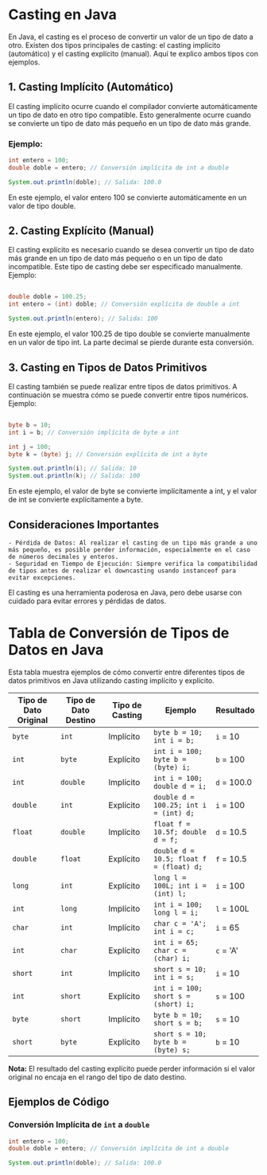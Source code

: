 # Casting en Java

En Java, el casting es el proceso de convertir un valor de un tipo de dato a otro. Existen dos tipos principales de casting: el casting implícito (automático) y el casting explícito (manual). Aquí te explico ambos tipos con ejemplos.

## 1. Casting Implícito (Automático)

El casting implícito ocurre cuando el compilador convierte automáticamente un tipo de dato en otro tipo compatible. Esto generalmente ocurre cuando se convierte un tipo de dato más pequeño en un tipo de dato más grande.

### Ejemplo:

```java
int entero = 100;
double doble = entero; // Conversión implícita de int a double

System.out.println(doble); // Salida: 100.0
```

En este ejemplo, el valor entero 100 se convierte automáticamente en un valor de tipo double.

## 2. Casting Explícito (Manual)

El casting explícito es necesario cuando se desea convertir un tipo de dato más grande en un tipo de dato más pequeño o en un tipo de dato incompatible. Este tipo de casting debe ser especificado manualmente.
Ejemplo:

```java

double doble = 100.25;
int entero = (int) doble; // Conversión explícita de double a int

System.out.println(entero); // Salida: 100
```

En este ejemplo, el valor 100.25 de tipo double se convierte manualmente en un valor de tipo int. La parte decimal se pierde durante esta conversión.

## 3. Casting en Tipos de Datos Primitivos

El casting también se puede realizar entre tipos de datos primitivos. A continuación se muestra cómo se puede convertir entre tipos numéricos.
Ejemplo:

```java

byte b = 10;
int i = b; // Conversión implícita de byte a int

int j = 100;
byte k = (byte) j; // Conversión explícita de int a byte

System.out.println(i); // Salida: 10
System.out.println(k); // Salida: 100
```

En este ejemplo, el valor de byte se convierte implícitamente a int, y el valor de int se convierte explícitamente a byte.

## Consideraciones Importantes

    - Pérdida de Datos: Al realizar el casting de un tipo más grande a uno más pequeño, es posible perder información, especialmente en el caso de números decimales y enteros.
    - Seguridad en Tiempo de Ejecución: Siempre verifica la compatibilidad de tipos antes de realizar el downcasting usando instanceof para evitar excepciones.

El casting es una herramienta poderosa en Java, pero debe usarse con cuidado para evitar errores y pérdidas de datos.

# Tabla de Conversión de Tipos de Datos en Java

Esta tabla muestra ejemplos de cómo convertir entre diferentes tipos de datos primitivos en Java utilizando casting implícito y explícito.

| Tipo de Dato Original | Tipo de Dato Destino | Tipo de Casting     | Ejemplo                                                      | Resultado         |
|-----------------------|----------------------|---------------------|--------------------------------------------------------------|-------------------|
| `byte`                | `int`                | Implícito           | `byte b = 10; int i = b;`                                     | `i` = 10          |
| `int`                 | `byte`               | Explícito           | `int i = 100; byte b = (byte) i;`                             | `b` = 100         |
| `int`                 | `double`             | Implícito           | `int i = 100; double d = i;`                                  | `d` = 100.0       |
| `double`              | `int`                | Explícito           | `double d = 100.25; int i = (int) d;`                         | `i` = 100         |
| `float`               | `double`             | Implícito           | `float f = 10.5f; double d = f;`                              | `d` = 10.5        |
| `double`              | `float`              | Explícito           | `double d = 10.5; float f = (float) d;`                       | `f` = 10.5        |
| `long`                | `int`                | Explícito           | `long l = 100L; int i = (int) l;`                             | `i` = 100         |
| `int`                 | `long`               | Implícito           | `int i = 100; long l = i;`                                    | `l` = 100L        |
| `char`                | `int`                | Implícito           | `char c = 'A'; int i = c;`                                    | `i` = 65          |
| `int`                 | `char`               | Explícito           | `int i = 65; char c = (char) i;`                              | `c` = 'A'         |
| `short`               | `int`                | Implícito           | `short s = 10; int i = s;`                                    | `i` = 10          |
| `int`                 | `short`              | Explícito           | `int i = 100; short s = (short) i;`                           | `s` = 100         |
| `byte`                | `short`              | Implícito           | `byte b = 10; short s = b;`                                   | `s` = 10          |
| `short`               | `byte`               | Explícito           | `short s = 10; byte b = (byte) s;`                            | `b` = 10          |

**Nota:** El resultado del casting explícito puede perder información si el valor original no encaja en el rango del tipo de dato destino.

## Ejemplos de Código

### Conversión Implícita de `int` a `double`

```java
int entero = 100;
double doble = entero; // Conversión implícita de int a double

System.out.println(doble); // Salida: 100.0
```